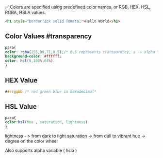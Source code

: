 ✅ Colors are specified using predefined color names, or RGB, HEX, HSL, RGBA, HSLA values.

```html
<h1 style="border:2px solid Tomato;">Hello World</h1>
```

## Color Values  #transparency

```css
para{
color: rgba(255,99,71,0.5);/* 0.5 represents transparency, a -> alpha */
background-color: #ffffff;
color: hsl(9,100%,64%)
}
```

## HEX Value

```css
##rrggbb /* red green blue in hexadecimal*
```

## HSL Value

```css
para{
color:hsl(hue , saturation, lightness)
}
```

lightness - > from dark to light
saturation -> from dull to vibrant
hue -> degree on the color wheel 

Also supports alpha variable ( hsla )
